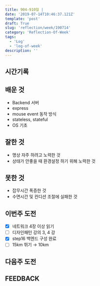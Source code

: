 ```yaml
---
title: 904-910일 |
date: '2019-07-14T10:46:37.121Z'
template: 'post'
draft: True
slug: 'reflection/week/190714'
category: 'Reflection-Of-Week'
tags:
  - 'Log'
  - 'log-of-week'
description: ''
---
```


## 시간기록



## 배운 것

- Backend 서버
- express
- mouse event 동작 방식 
- stateless, stateful
- OS 기초 

## 잘한 것

- 명상 자주 하려고 노력한 것 
- 상태가 안좋을 때 환경설정 하기 위해 노력한 것 

## 못한 것

- 잡무시간 폭증한 것 
- 수면시간 및 컨디션 조절에 실패한 것 

## 이번주 도전

- [x] 네트워크 4장 이상 읽기
- [ ] 디자인패턴 강의 3, 4 강
- [x] step16 백엔드 구성 완료 
- [ ] 15km 뛰기 &rarr; 10km

## 다음주 도전



## FEEDBACK

### 

